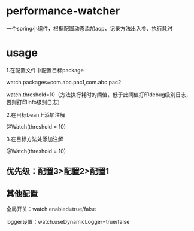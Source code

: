 # performance-watcher
一个spring小组件，根据配置动态添加aop，记录方法出入参、执行耗时

# usage

1.在配置文件中配置目标package

watch.packages=com.abc.pac1,com.abc.pac2

watch.threshold=10（方法执行耗时的阈值，低于此阈值打印debug级别日志，否则打印info级别日志）

2.在目标bean上添加注解

@Watch(threshold = 10)

3.在目标方法处添加注解

@Watch(threshold = 10)

__优先级：配置3>配置2>配置1__
---
## 其他配置
全局开关：watch.enabled=true/false

logger设置：watch.useDynamicLogger=true/false
